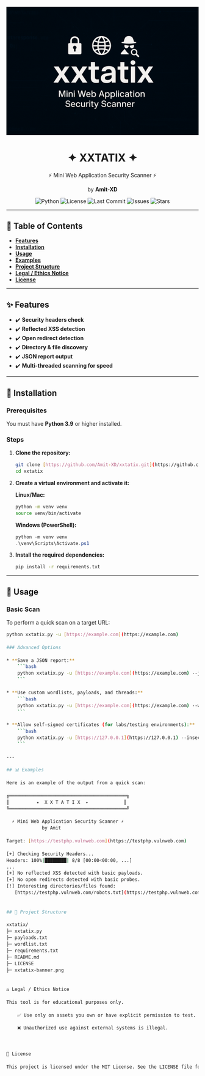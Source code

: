 <p align="center">
  <img src="xxtatix-banner.png" width="600" alt="XXTATIX Banner">
</p>

<h1 align="center">✦ XXTATIX ✦</h1>
<p align="center">⚡ Mini Web Application Security Scanner ⚡</p>
<p align="center">by <b>Amit-XD</b></p>

<p align="center">
  <img src="https://img.shields.io/badge/python-3.9%2B-blue" alt="Python">
  <img src="https://img.shields.io/github/license/Amit-XD/xxtatix" alt="License">
  <img src="https://img.shields.io/github/last-commit/Amit-XD/xxtatix" alt="Last Commit">
  <img src="https://img.shields.io/github/issues/Amit-XD/xxtatix" alt="Issues">
  <img src="https://img.shields.io/github/stars/Amit-XD/xxtatix?style=social" alt="Stars">
</p>

---

## 📑 Table of Contents
- [**Features**](#-features)
- [**Installation**](#-installation)
- [**Usage**](#-usage)
- [**Examples**](#-examples)
- [**Project Structure**](#-project-structure)
- [**Legal / Ethics Notice**](#️-legal--ethics-notice)
- [**License**](#-license)

---

## ✨ Features

* ✔️ **Security headers check**
* ✔️ **Reflected XSS detection**
* ✔️ **Open redirect detection**
* ✔️ **Directory & file discovery**
* ✔️ **JSON report output**
* ✔️ **Multi-threaded scanning for speed**

---

## 🚀 Installation

### **Prerequisites**
You must have **Python 3.9** or higher installed.

### **Steps**
1.  **Clone the repository:**
    ```bash
    git clone [https://github.com/Amit-XD/xxtatix.git](https://github.com/Amit-XD/xxtatix.git)
    cd xxtatix
    ```

2.  **Create a virtual environment and activate it:**

    **Linux/Mac:**
    ```bash
    python -m venv venv
    source venv/bin/activate
    ```

    **Windows (PowerShell):**
    ```powershell
    python -m venv venv
    .\venv\Scripts\Activate.ps1
    ```

3.  **Install the required dependencies:**
    ```bash
    pip install -r requirements.txt
    ```

---

## 📖 Usage

### **Basic Scan**
To perform a quick scan on a target URL:
```bash
python xxtatix.py -u [https://example.com](https://example.com)

### Advanced Options

* **Save a JSON report:**
    ```bash
    python xxtatix.py -u [https://example.com](https://example.com) --json report.json
    ```

* **Use custom wordlists, payloads, and threads:**
    ```bash
    python xxtatix.py -u [https://example.com](https://example.com) --wordlist wordlist.txt --payloads payloads.txt --threads 20
    ```

* **Allow self-signed certificates (for labs/testing environments):**
    ```bash
    python xxtatix.py -u [https://127.0.0.1](https://127.0.0.1) --insecure
    ```

---

## 📊 Examples

Here is an example of the output from a quick scan:

╔═══════════════════════════════════════════╗
║          ✦  X X T A T I X  ✦             ║
╚═══════════════════════════════════════════╝

  ⚡ Mini Web Application Security Scanner ⚡
             by Amit

Target: [https://testphp.vulnweb.com](https://testphp.vulnweb.com)

[+] Checking Security Headers...
Headers: 100%|████████| 8/8 [00:00<00:00, ...]
...
[+] No reflected XSS detected with basic payloads.
[+] No open redirects detected with basic probes.
[!] Interesting directories/files found:
   [https://testphp.vulnweb.com/robots.txt](https://testphp.vulnweb.com/robots.txt)  [200]


## 📂 Project Structure

xxtatix/
├─ xxtatix.py
├─ payloads.txt
├─ wordlist.txt
├─ requirements.txt
├─ README.md
├─ LICENSE
├─ xxtatix-banner.png


⚖️ Legal / Ethics Notice

This tool is for educational purposes only.

    ✅ Use only on assets you own or have explicit permission to test.

    ❌ Unauthorized use against external systems is illegal.



📜 License

This project is licensed under the MIT License. See the LICENSE file for full details.





